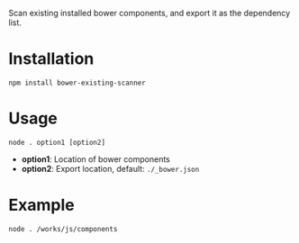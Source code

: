 Scan existing installed bower components, and export it as the dependency list.

# Installation
```
npm install bower-existing-scanner
```

# Usage
```
node . option1 [option2]
```
- **option1**: Location of bower components
- **option2**: Export location, default: `./_bower.json`

# Example
```
node . /works/js/components
```